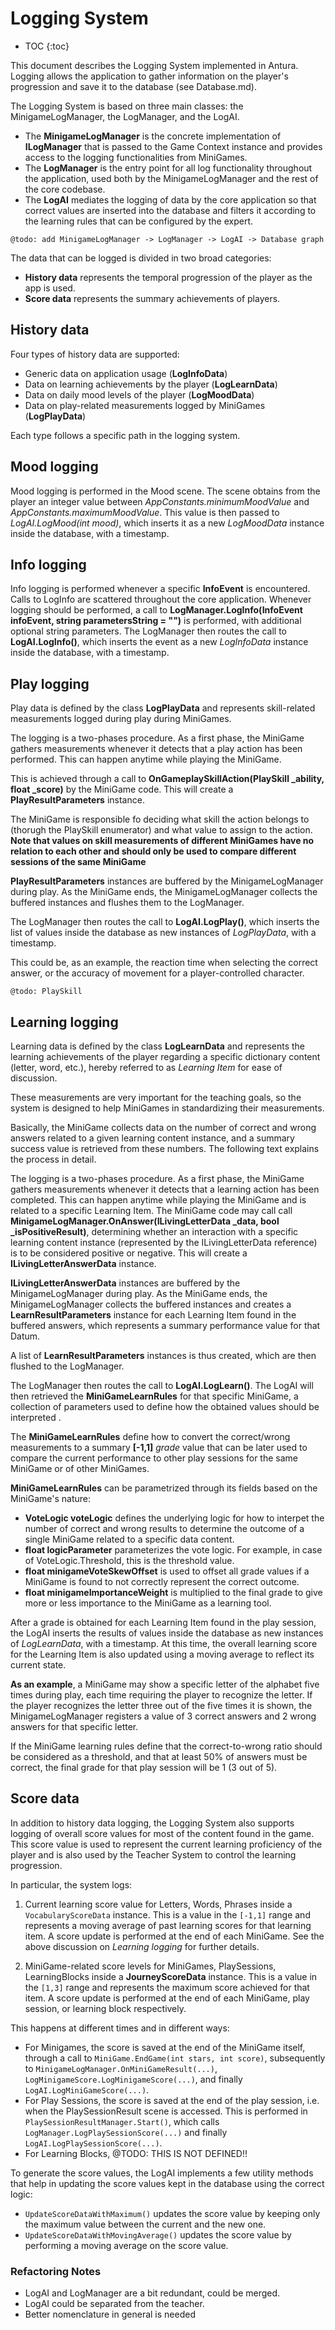 # Logging System

* TOC
{:toc}

This document describes the Logging System implemented in Antura.
Logging allows the application to gather information on the player's progression and save it to the database (see Database.md).

The Logging System is based on three main classes: the MinigameLogManager, the LogManager, and the LogAI.

- The **MinigameLogManager** is the concrete implementation of **ILogManager** that is passed to the Game Context instance and provides access to the logging functionalities from MiniGames.
- The **LogManager** is the entry point for all log functionality throughout the application, used both by the MinigameLogManager and the rest of the core codebase.
- The **LogAI** mediates the logging of data by the core application so that correct values are inserted into the database and filters it according to the learning rules that can be configured by the expert.

`@todo: add MinigameLogManager -> LogManager -> LogAI -> Database graph`

The data that can be logged is divided in two broad categories:
- **History data** represents the temporal progression of the player as the app is used.
- **Score data** represents the summary achievements of players.

## History data

Four types of history data are supported:
- Generic data on application usage (**LogInfoData**)
- Data on learning achievements by the player (**LogLearnData**)
- Data on daily mood levels of the player (**LogMoodData**)
- Data on play-related measurements logged by MiniGames (**LogPlayData**)

Each type follows a specific path in the logging system.

## Mood logging

Mood logging is performed in the Mood scene.
The scene obtains from the player an integer value between *AppConstants.minimumMoodValue* and *AppConstants.maximumMoodValue*.
This value is then passed to *LogAI.LogMood(int mood)*, which inserts it as a new *LogMoodData* instance inside the database, with a timestamp.

## Info logging

Info logging is performed whenever a specific **InfoEvent** is encountered.
Calls to LogInfo are scattered throughout the core application.
Whenever logging should be performed, a call to **LogManager.LogInfo(InfoEvent infoEvent, string parametersString = "")** is performed, with additional optional string parameters.
The LogManager then routes the call to **LogAI.LogInfo()**, which inserts the event as a new *LogInfoData* instance inside the database, with a timestamp.

## Play logging

Play data is defined by the class **LogPlayData** and represents skill-related measurements logged during play during MiniGames.

The logging is a two-phases procedure.
As a first phase, the MiniGame gathers measurements whenever it detects that a play action has been performed. This can happen anytime while playing the MiniGame.

This is achieved through a call to **OnGameplaySkillAction(PlaySkill _ability, float _score)** by the MiniGame code.
This will create a **PlayResultParameters** instance.

The MiniGame is responsible fo deciding what skill the action belongs to (thorugh the PlaySkill enumerator) and what value to assign to the action.
**Note that values on skill measurements of different MiniGames have no relation to each other and should only be used to compare different sessions of the same MiniGame**

**PlayResultParameters** instances are buffered by the MinigameLogManager during play.
As the MiniGame ends, the MinigameLogManager collects the buffered instances and flushes them to the LogManager.

The LogManager then routes the call to **LogAI.LogPlay()**, which inserts the list of values inside the database as new instances of *LogPlayData*, with a timestamp.

This could be, as an example, the reaction time when selecting the correct answer, or the accuracy of movement for a player-controlled character.

`@todo: PlaySkill`

## Learning logging

Learning data is defined by the class **LogLearnData** and represents the learning achievements of the player regarding a specific dictionary content (letter, word, etc.), hereby referred to as *Learning Item* for ease of discussion.

These measurements are very important for the teaching goals, so the system is designed to help MiniGames in standardizing their measurements.

Basically, the MiniGame collects data on the number of correct and wrong answers related to a given learning content instance, and a summary success value is retrieved from these numbers.
The following text explains the process in detail.

The logging is a two-phases procedure.
As a first phase, the MiniGame gathers measurements whenever it detects that a learning action has been completed.
This can happen anytime while playing the MiniGame and is related to a specific Learning Item.
The MiniGame code may call call **MinigameLogManager.OnAnswer(ILivingLetterData _data, bool _isPositiveResult)**, determining whether an interaction with a specific learning content instance (represented by the ILivingLetterData reference) is to be considered positive or negative.
This will create a **ILivingLetterAnswerData** instance.

**ILivingLetterAnswerData** instances are buffered by the MinigameLogManager during play.
As the MiniGame ends, the MinigameLogManager collects the buffered instances and creates a **LearnResultParameters** instance for each Learning Item found in the buffered answers, which represents a summary performance value for that Datum.

A list of **LearnResultParameters** instances is thus created, which are then flushed to the LogManager.

The LogManager then routes the call to **LogAI.LogLearn()**.
The LogAI will then retrieved the **MiniGameLearnRules** for that specific MiniGame, a collection of parameters used to define how the obtained values should be interpreted .

The **MiniGameLearnRules** define how to convert the correct/wrong measurements to a summary **[-1,1]** *grade* value that can be later used to compare the current performance to other play sessions for the same MiniGame or of other MiniGames.

**MiniGameLearnRules** can be parametrized through its fields based on the MiniGame's nature:
- **VoteLogic voteLogic** defines the underlying logic for how to interpet the number of correct and wrong results to determine the outcome of a single MiniGame related to a specific data content.
- **float logicParameter** parameterizes the vote logic. For example, in case of VoteLogic.Threshold, this is the threshold value.
- **float minigameVoteSkewOffset** is used to offset all grade values if a MiniGame is found to not correctly represent the correct outcome.
- **float minigameImportanceWeight** is multiplied to the final grade to give more or less importance to the MiniGame as a learning tool.

After a grade is obtained for each Learning Item found in the play session, the LogAI inserts the results of values inside the database as new instances of *LogLearnData*, with a timestamp.
At this time, the overall learning score for the Learning Item is also updated using a moving average to reflect its current state.

**As an example**, a MiniGame may show a specific letter of the alphabet five times during play, each time requiring the player to recognize the letter.
If the player recognizes the letter three out of the five times it is shown, the MinigameLogManager registers a value of 3 correct answers and 2 wrong answers for that specific letter.

If the MiniGame learning rules define that the correct-to-wrong ratio should be considered as a threshold, and that at least 50% of answers must be correct, the final grade for that play session will be 1 (3 out of 5).

## Score data

In addition to history data logging, the Logging System also supports logging of overall score values for most of the content found in the game.
This score value is used to represent the current learning proficiency of the player and is also used by the Teacher System to control the learning progression.

In particular, the system logs:
1) Current learning score value for Letters, Words, Phrases inside a `VocabularyScoreData` instance. This is a value in the `[-1,1]` range and represents a moving average of past learning scores for that learning item. A score update is performed at the end of each MiniGame. See the above discussion on *Learning logging* for further details.

2) MiniGame-related score levels for MiniGames, PlaySessions, LearningBlocks inside a **JourneyScoreData** instance.
This is a value in the `[1,3]` range and represents the maximum score achieved for that item. A score update is performed at the end of each MiniGame, play session, or learning block respectively.

This happens at different times and in different ways:
- For Minigames, the score is saved at the end of the MiniGame itself, through a call to `MiniGame.EndGame(int stars, int score)`, subsequently to `MinigameLogManager.OnMiniGameResult(...)`,	`LogMinigameScore.LogMinigameScore(...)`, and finally `LogAI.LogMiniGameScore(...)`.
- For Play Sessions, the score is saved at the end of the play session, i.e. when the PlaySessionResult scene is accessed. This is performed in `PlaySessionResultManager.Start()`, which calls `LogManager.LogPlaySessionScore(...)` and finally `LogAI.LogPlaySessionScore(...)`.
- For Learning Blocks, @TODO: THIS IS NOT DEFINED!!

To generate the score values, the LogAI implements a few utility methods that help in updating the score values kept in the database using the correct logic:

- `UpdateScoreDataWithMaximum()` updates the score value by keeping only the maximum value between the current and the new one.
- `UpdateScoreDataWithMovingAverage()` updates the score value by performing a moving average on the score value.

### Refactoring Notes

- LogAI and LogManager are a bit redundant, could be merged.
- LogAI could be separated from the teacher.
- Better nomenclature in general is needed
